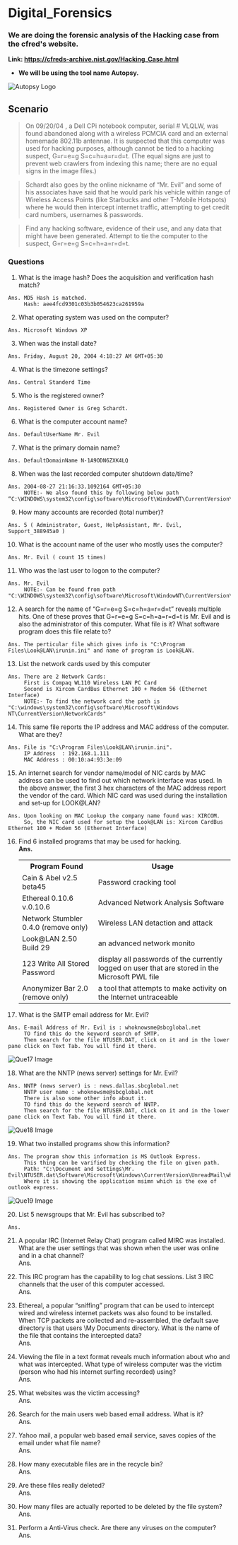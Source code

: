 # Digital_Forensics

### We are doing the forensic analysis of the Hacking case from the cfred's website.

**Link: https://cfreds-archive.nist.gov/Hacking_Case.html**

* **We will be using the tool name Autopsy.**
<p align=centre>
<img src="https://latesthackingnews.com/wp-content/uploads/2017/01/Autopsy-Digital-Forensic-Tool.jpg" alt="Autopsy Logo"  >
</p>

## Scenario
>On 09/20/04 , a Dell CPi notebook computer, serial # VLQLW, was found abandoned along with a wireless PCMCIA card and an external homemade 802.11b antennae. It is suspected that this computer was used for hacking purposes, although cannot be tied to a hacking suspect, G=r=e=g S=c=h=a=r=d=t. (The equal signs are just to prevent web crawlers from indexing this name; there are no equal signs in the image files.)

>Schardt also goes by the online nickname of “Mr. Evil” and some of his associates have said that he would park his vehicle within range of Wireless Access Points (like Starbucks and other T-Mobile Hotspots) where he would then intercept internet traffic, attempting to get credit card numbers, usernames & passwords.

>Find any hacking software, evidence of their use, and any data that might have been generated. Attempt to tie the computer to the suspect, G=r=e=g S=c=h=a=r=d=t.

### Questions
1. What is the image hash? Does the acquisition and verification hash match?<br/>
```
Ans. MD5 Hash is matched.
     Hash: aee4fcd9301c03b3b054623ca261959a
```

2. What operating system was used on the computer?<br/>
```
Ans. Microsoft Windows XP 
```

3. When was the install date?<br/>
```
Ans. Friday, August 20, 2004 4:18:27 AM GMT+05:30
```

4. What is the timezone settings?<br/>
```
Ans. Central Standerd Time
```

5. Who is the registered owner?<br/>
```
Ans. Registered Owner is Greg Schardt.
```

6. What is the computer account name?<br/>
```
Ans. DefaultUserName Mr. Evil
```

7. What is the primary domain name?<br/>
```
Ans. DefaultDomainName N-1A9ODN6ZXK4LQ
```

8. When was the last recorded computer shutdown date/time?<br/>
```
Ans. 2004-08-27 21:16:33.1092164 GMT+05:30
     NOTE:- We also found this by following below path “C:\WINDOWS\system32\config\software\Microsoft\WindowNT\CurrentVersion\Prefetcher\ExitTime”
```

9. How many accounts are recorded (total number)?<br/>
```
Ans. 5 ( Administrator, Guest, HelpAssistant, Mr. Evil, Support_388945a0 )
```

10. What is the account name of the user who mostly uses the computer?<br/>
```
Ans. Mr. Evil ( count 15 times)
```

11. Who was the last user to logon to the computer?<br/>
```
Ans. Mr. Evil 
     NOTE:- Can be found from path "C:\WINDOWS\system32\config\software\Microsoft\WindowNT\CurrentVersion\Winlogon"
```

12. A search for the name of “G=r=e=g S=c=h=a=r=d=t” reveals multiple hits. One of these proves that G=r=e=g S=c=h=a=r=d=t is Mr. Evil and is also the administrator of this computer. What file is it? What software program does this file relate to?<br/>
```
Ans. The perticular file which gives info is "C:\Program Files\Look@LAN\irunin.ini" and name of program is Look@LAN.
```

13.  List the network cards used by this computer<br/>
```
Ans. There are 2 Network Cards:
     First is Compaq WL110 Wireless LAN PC Card
     Second is Xircom CardBus Ethernet 100 + Modem 56 (Ethernet Interface)
     NOTE:- To find the network card the path is "C:\windows\system32\config\software\Microsoft\Windows NT\CurrentVersion\NetworkCards" 
```

14. This same file reports the IP address and MAC address of the computer. What are they?<br/>
```
Ans. File is "C:\Program Files\Look@LAN\irunin.ini".
     IP Address  : 192.168.1.111
     MAC Address : 00:10:a4:93:3e:09
```

15. An internet search for vendor name/model of NIC cards by MAC address can be used to find out which network interface was used. In the above answer, the first 3 hex characters of the MAC address report the vendor of the card. Which NIC card was used during the installation and set-up for LOOK@LAN?<br/>
```
Ans. Upon looking on MAC Lookup the company name found was: XIRCOM.
     So, the NIC card used for setup the Look@LAN is: Xircom CardBus Ethernet 100 + Modem 56 (Ethernet Interface)
```

16. Find 6 installed programs that may be used for hacking.<br/>
**Ans.** 
     <div align=centre>
     <table>
          <tr>
               <th>Program Found</th>
               <th>Usage</th>
          </tr>
          <tr>
               <td>Cain & Abel v2.5 beta45</td> 
               <td>Password cracking tool</td>
          </tr>
          <tr>
               <td>Ethereal 0.10.6 v.0.10.6</td>
               <td>Advanced Network Analysis Software</td>
          </tr>
          <tr>
               <td>Network Stumbler 0.4.0 (remove only)</td> 
               <td>Wireless LAN detaction and attack</td>
          </tr>
          <tr>
               <td>Look@LAN 2.50 Build 29</td> 
               <td>an advanced network monito</td>
          </tr>
          <tr>
               <td>123 Write All Stored Password</td>
               <td>display all passwords of the currently logged on user that are stored in the Microsoft PWL file</td>
          </tr>
          <tr>
               <td>Anonymizer Bar 2.0 (remove only)</td> 
               <td>a tool that attempts to make activity on the Internet untraceable</td>
          </tr>
     </table>
     </div>

17. What is the SMTP email address for Mr. Evil?<br/>
```
Ans. E-mail Address of Mr. Evil is : whoknowsme@sbcglobal.net
     TO find this do the keyword search of SMTP.
     Then search for the file NTUSER.DAT, click on it and in the lower pane click on Text Tab. You will find it there.
```
<p align=centre>
<img src="/images/Que 17.png" alt="Que17 Image">
</p>

18. What are the NNTP (news server) settings for Mr. Evil?<br/>
```
Ans. NNTP (news server) is : news.dallas.sbcglobal.net
     NNTP user name : whoknowsme@sbcglobal.net
     There is also some other info about it.
     TO find this do the keyword search of NNTP.
     Then search for the file NTUSER.DAT, click on it and in the lower pane click on Text Tab. You will find it there.
```
<p align=centre>
<img src="/images/Que 18.png" alt="Que18 Image">
</p>

19. What two installed programs show this information?<br/>
```
Ans. The program show this information is MS Outlook Express.
     This thing can be varified by checking the file on given path.
     Path: "C:\Document and Settings\Mr. Evil\NTUSER.dat\Software\Microsoft\Windows\CurrentVersion\UnreadMail\whoknowsme@sbcglobal.net"
     Where it is showing the application msimn which is the exe of outlook express.
```
<p>
<img src="/images/Que 19.png" alt="Que19 Image">
</p>

20. List 5 newsgroups that Mr. Evil has subscribed to?<br/>
```
Ans. 
```

21. A popular IRC (Internet Relay Chat) program called MIRC was installed.  What are the user settings that was shown when the user was online and in a chat channel?<br/>
Ans.

22. This IRC program has the capability to log chat sessions. List 3 IRC channels that the user of this computer accessed.<br/>
Ans.

23. Ethereal, a popular “sniffing” program that can be used to intercept wired and wireless internet packets was also found to be installed. When TCP packets are collected and re-assembled, the default save directory is that users \My Documents directory. What is the name of the file that contains the intercepted data?<br/>
Ans.

24. Viewing the file in a text format reveals much information about who and what was intercepted. What type of wireless computer was the victim (person who had his internet surfing recorded) using?<br/>
Ans.

25. What websites was the victim accessing?<br/>
Ans.

26. Search for the main users web based email address. What is it?<br/>
Ans.

27. Yahoo mail, a popular web based email service, saves copies of the email under what file name?<br/>
Ans.

28. How many executable files are in the recycle bin?<br/>
Ans.

29. Are these files really deleted?<br/>
Ans.

30. How many files are actually reported to be deleted by the file system?<br/>
Ans.

31. Perform a Anti-Virus check. Are there any viruses on the computer?<br/>
Ans.
